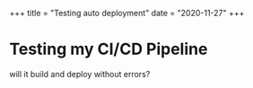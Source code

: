   
+++ title = "Testing auto deployment" date = "2020-11-27" +++

# Testing my CI/CD Pipeline
<!--more-->
will it build and deploy without errors?

